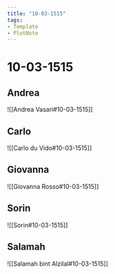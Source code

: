 ```yaml
---
title: "10-03-1515"
tags:
- Template
- PlotNote
---
```

# 10-03-1515

## Andrea
![[Andrea Vasari#10-03-1515]]

## Carlo
![[Carlo du Vido#10-03-1515]]


## Giovanna
![[Giovanna Rosso#10-03-1515]]

## Sorin
![[Sorin#10-03-1515]]

## Salamah
![[Salamah bint Alzilal#10-03-1515]]

